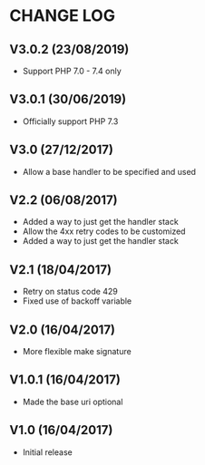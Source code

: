 CHANGE LOG
==========


## V3.0.2 (23/08/2019)

* Support PHP 7.0 - 7.4 only


## V3.0.1 (30/06/2019)

* Officially support PHP 7.3


## V3.0 (27/12/2017)

* Allow a base handler to be specified and used


## V2.2 (06/08/2017)

* Added a way to just get the handler stack
* Allow the 4xx retry codes to be customized
* Added a way to just get the handler stack


## V2.1 (18/04/2017)

* Retry on status code 429
* Fixed use of backoff variable


## V2.0 (16/04/2017)

* More flexible make signature


## V1.0.1 (16/04/2017)

* Made the base uri optional


## V1.0 (16/04/2017)

* Initial release
